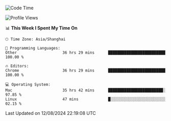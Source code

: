 <!--START_SECTION:waka-->
![Code Time](http://img.shields.io/badge/Code%20Time-2%2C617%20hrs%2057%20mins-blue)

![Profile Views](http://img.shields.io/badge/Profile%20Views-1-blue)

📊 **This Week I Spent My Time On** 

```text
🕑︎ Time Zone: Asia/Shanghai

💬 Programming Languages: 
Other                    36 hrs 29 mins      █████████████████████████   100.00 % 

🔥 Editors: 
Chrome                   36 hrs 29 mins      █████████████████████████   100.00 % 

💻 Operating System: 
Mac                      35 hrs 42 mins      ████████████████████████░   97.85 % 
Linux                    47 mins             █░░░░░░░░░░░░░░░░░░░░░░░░   02.15 % 
```


 Last Updated on 12/08/2024 22:19:08 UTC
<!--END_SECTION:waka-->